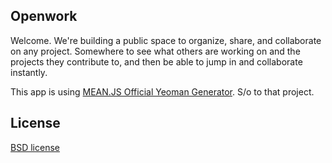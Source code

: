 ## Openwork 
Welcome. We're building a public space to organize, share, and collaborate on any project. Somewhere to see what others are working on and the projects they contribute to, and then be able to jump in and collaborate instantly.

This app is using [MEAN.JS Official Yeoman Generator](http://meanjs.org/). S/o to that project.

## License

[BSD license](http://opensource.org/licenses/bsd-license.php)
